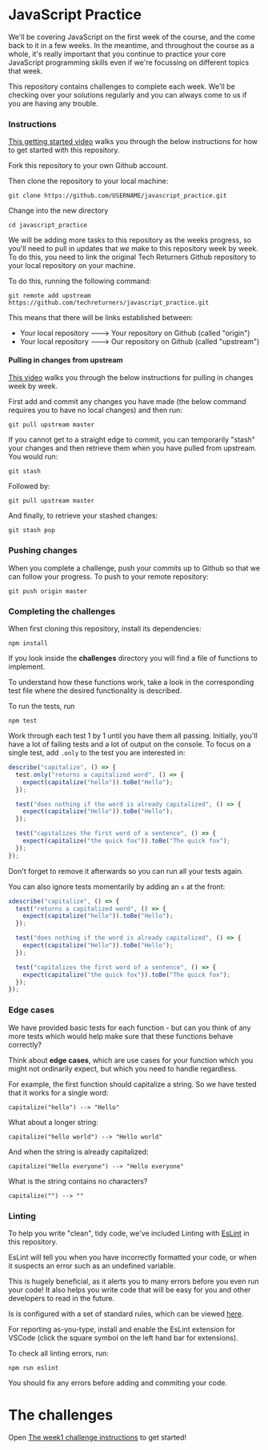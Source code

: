# JavaScript Practice

We'll be covering JavaScript on the first week of the course, and the come back to it in a few weeks. In the meantime, and throughout the course as a whole, it's really important that you continue to practice your core JavaScript programming skills even if we're focussing on different topics that week.

This repository contains challenges to complete each week. We'll be checking over your solutions regularly and you can always come to us if you are having any trouble.

### Instructions

[This getting started video](https://storage.googleapis.com/tech-returners-course/JavaScript_Challenges/intro_to_js_challenges.mp4) walks you through the below instructions for how to get started with this repository.

Fork this repository to your own Github account.

Then clone the repository to your local machine:

    git clone https://github.com/USERNAME/javascript_practice.git

Change into the new directory

    cd javascript_practice

We will be adding more tasks to this repository as the weeks progress, so you'll need to pull in updates that _we_ make to this repository week by week. To do this, you need to link the original Tech Returners Github repository to your local repository on your machine.

To do this, running the following command:

    git remote add upstream https://github.com/techreturners/javascript_practice.git

This means that there will be links established between:

- Your local repository ---> Your repository on Github (called "origin")
- Your local repository ---> Our repository on Github (called "upstream")

#### Pulling in changes from upstream

[This video](https://storage.googleapis.com/tech-returners-course/JavaScript_Challenges/getting_new_js_challenges.mp4) walks you through the below instructions for pulling in changes week by week.

First add and commit any changes you have made (the below command requires you to have no local changes) and then run:

    git pull upstream master

If you cannot get to a straight edge to commit, you can temporarily "stash" your changes and then retrieve them when you have pulled from upstream. You would run:

    git stash

Followed by:

    git pull upstream master

And finally, to retrieve your stashed changes:

    git stash pop

### Pushing changes

When you complete a challenge, push your commits up to Github so that we can follow your progress. To push to your remote repository:

    git push origin master

### Completing the challenges

When first cloning this repository, install its dependencies:

    npm install

If you look inside the **challenges** directory you will find a file of functions to implement.

To understand how these functions work, take a look in the corresponding test file where the desired functionality is described.

To run the tests, run

    npm test

Work through each test 1 by 1 until you have them all passing. Initially, you'll have a lot of failing tests and a lot of output on the console. To focus on a single test, add `.only` to the test you are interested in:

```javascript
describe("capitalize", () => {
  test.only("returns a capitalized word", () => {
    expect(capitalize("hello")).toBe("Hello");
  });

  test("does nothing if the word is already capitalized", () => {
    expect(capitalize("Hello")).toBe("Hello");
  });

  test("capitalizes the first word of a sentence", () => {
    expect(capitalize("the quick fox")).toBe("The quick fox");
  });
});
```

Don't forget to remove it afterwards so you can run all your tests again.

You can also ignore tests momentarily by adding an `x` at the front:

```javascript
xdescribe("capitalize", () => {
  test("returns a capitalized word", () => {
    expect(capitalize("hello")).toBe("Hello");
  });

  test("does nothing if the word is already capitalized", () => {
    expect(capitalize("Hello")).toBe("Hello");
  });

  test("capitalizes the first word of a sentence", () => {
    expect(capitalize("the quick fox")).toBe("The quick fox");
  });
});
```

### Edge cases

We have provided basic tests for each function - but can you think of any more tests which would help make sure that these functions behave correctly?

Think about **edge cases**, which are use cases for your function which you might not ordinarily expect, but which you need to handle regardless.

For example, the first function should capitalize a string. So we have tested that it works for a single word:

`capitalize("hello") --> "Hello"`

What about a longer string:

`capitalize("hello world") --> "Hello world"`

And when the string is already capitalized:

`capitalize("Hello everyone") --> "Hello everyone"`

What is the string contains no characters?

`capitalize("") --> ""`

### Linting

To help you write "clean", tidy code, we've included Linting with [EsLint](https://eslint.org/) in this repository.

EsLint will tell you when you have incorrectly formatted your code, or when it suspects an error such as an undefined variable.

This is hugely beneficial, as it alerts you to many errors before you even run your code! It also helps you write code that will be easy for you and other developers to read in the future.

Is is configured with a set of standard rules, which can be viewed [here](https://eslint.org/docs/rules/).

For reporting as-you-type, install and enable the EsLint extension for VSCode (click the square symbol on the left hand bar for extensions).

To check all linting errors, run:

    npm run eslint

You should fix any errors before adding and commiting your code.

# The challenges

Open [The week1 challenge instructions](docs/week1.md) to get started!
